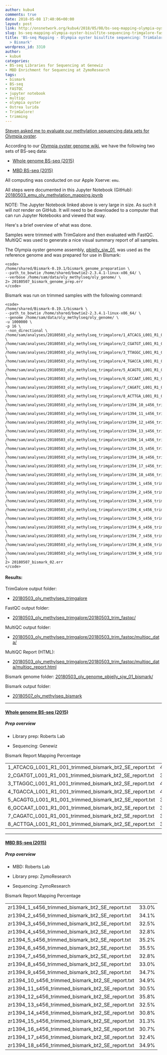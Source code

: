 ```yaml
---
author: kubu4
comments: true
date: 2018-05-08 17:40:06+00:00
layout: post
link: http://onsnetwork.org/kubu4/2018/05/08/bs-seq-mapping-olympia-oyster-bisulfite-sequencing-trimgalore-fastqc-bismark/
slug: bs-seq-mapping-olympia-oyster-bisulfite-sequencing-trimgalore-fastqc-bismark
title: 'BS-seq Mapping - Olympia oyster bisulfite sequencing: TrimGalore > FastQC
  > Bismark'
wordpress_id: 3310
author:
- kubu4
categories:
- BS-seq Libraries for Sequencing at Genewiz
- MBD Enrichment for Sequencing at ZymoResearch
tags:
- bismark
- BS-seq
- FASTQC
- jupyter notebook
- multiqc
- olympia oyster
- Ostrea lurida
- TrimGalore!
- trimming
---
```


[Steven asked me to evaluate our methylation sequencing data sets for Olympia oyster](https://github.com/RobertsLab/resources/issues/225).

According to our [Olympia oyster genome wiki](https://github.com/RobertsLab/project-olympia.oyster-genomic/wiki), we have the following two sets of BS-seq data:





  * [Whole genome BS-seq (2015)](https://github.com/RobertsLab/project-olympia.oyster-genomic/wiki/Whole-genome-BSseq-December-2015)



  * [MBD BS-seq (2015)](https://github.com/RobertsLab/project-olympia.oyster-genomic/wiki/MBD-BSseq-December-2015)






All computing was conducted on our Apple Xserve: `emu`.

All steps were documented in this Jupyter Notebook (GitHub): [20180503_emu_oly_methylation_mapping.ipynb](https://github.com/sr320/LabDocs/blob/master/jupyter_nbs/sam/20180503_emu_oly_methylation_mapping.ipynb)

NOTE: The Jupyter Notebook linked above is very large in size. As such it will _not_ render on GitHub. It will need to be downloaded to a computer that can run Jupyter Notebooks and viewed that way.

Here's a brief overview of what was done.

Samples were trimmed with TrimGalore and then evaluated with FastQC. MultiQC was used to generate a nice visual summary report of all samples.

The Olympia oyster genome assembly, [pbjelly_sjw_01](https://github.com/RobertsLab/project-olympia.oyster-genomic/wiki/Genome-Assemblies), was used as the reference genome and was prepared for use in Bismark:


    
    <code>
    /home/shared/Bismark-0.19.1/bismark_genome_preparation \
    --path_to_bowtie /home/shared/bowtie2-2.3.4.1-linux-x86_64/ \
    --verbose /home/sam/data/oly_methylseq/oly_genome/ \
    2> 20180507_bismark_genome_prep.err
    </code>



Bismark was run on trimmed samples with the following command:


    
    <code>
    /home/shared/Bismark-0.19.1/bismark \
    --path_to_bowtie /home/shared/bowtie2-2.3.4.1-linux-x86_64/ \
    --genome /home/sam/data/oly_methylseq/oly_genome/ \
    -u 1000000 \
    -p 16 \
    --non_directional \
    /home/sam/analyses/20180503_oly_methylseq_trimgalore/1_ATCACG_L001_R1_001_trimmed.fq.gz \
    /home/sam/analyses/20180503_oly_methylseq_trimgalore/2_CGATGT_L001_R1_001_trimmed.fq.gz \
    /home/sam/analyses/20180503_oly_methylseq_trimgalore/3_TTAGGC_L001_R1_001_trimmed.fq.gz \
    /home/sam/analyses/20180503_oly_methylseq_trimgalore/4_TGACCA_L001_R1_001_trimmed.fq.gz \
    /home/sam/analyses/20180503_oly_methylseq_trimgalore/5_ACAGTG_L001_R1_001_trimmed.fq.gz \
    /home/sam/analyses/20180503_oly_methylseq_trimgalore/6_GCCAAT_L001_R1_001_trimmed.fq.gz \
    /home/sam/analyses/20180503_oly_methylseq_trimgalore/7_CAGATC_L001_R1_001_trimmed.fq.gz \
    /home/sam/analyses/20180503_oly_methylseq_trimgalore/8_ACTTGA_L001_R1_001_trimmed.fq.gz \
    /home/sam/analyses/20180503_oly_methylseq_trimgalore/zr1394_10_s456_trimmed.fq.gz \
    /home/sam/analyses/20180503_oly_methylseq_trimgalore/zr1394_11_s456_trimmed.fq.gz \
    /home/sam/analyses/20180503_oly_methylseq_trimgalore/zr1394_12_s456_trimmed.fq.gz \
    /home/sam/analyses/20180503_oly_methylseq_trimgalore/zr1394_13_s456_trimmed.fq.gz \
    /home/sam/analyses/20180503_oly_methylseq_trimgalore/zr1394_14_s456_trimmed.fq.gz \
    /home/sam/analyses/20180503_oly_methylseq_trimgalore/zr1394_15_s456_trimmed.fq.gz \
    /home/sam/analyses/20180503_oly_methylseq_trimgalore/zr1394_16_s456_trimmed.fq.gz \
    /home/sam/analyses/20180503_oly_methylseq_trimgalore/zr1394_17_s456_trimmed.fq.gz \
    /home/sam/analyses/20180503_oly_methylseq_trimgalore/zr1394_18_s456_trimmed.fq.gz \
    /home/sam/analyses/20180503_oly_methylseq_trimgalore/zr1394_1_s456_trimmed.fq.gz \
    /home/sam/analyses/20180503_oly_methylseq_trimgalore/zr1394_2_s456_trimmed.fq.gz \
    /home/sam/analyses/20180503_oly_methylseq_trimgalore/zr1394_3_s456_trimmed.fq.gz \
    /home/sam/analyses/20180503_oly_methylseq_trimgalore/zr1394_4_s456_trimmed.fq.gz \
    /home/sam/analyses/20180503_oly_methylseq_trimgalore/zr1394_5_s456_trimmed.fq.gz \
    /home/sam/analyses/20180503_oly_methylseq_trimgalore/zr1394_6_s456_trimmed.fq.gz \
    /home/sam/analyses/20180503_oly_methylseq_trimgalore/zr1394_7_s456_trimmed.fq.gz \
    /home/sam/analyses/20180503_oly_methylseq_trimgalore/zr1394_8_s456_trimmed.fq.gz \
    /home/sam/analyses/20180503_oly_methylseq_trimgalore/zr1394_9_s456_trimmed.fq.gz \
    2> 20180507_bismark_02.err
    </code>





#### Results:



TrimGalore output folder:





  * [20180503_oly_methylseq_trimgalore](http://owl.fish.washington.edu/Athaliana/20180503_oly_methylseq_trimgalore/)



FastQC output folder:



  * [20180503_oly_methylseq_trimgalore/20180503_trim_fastqc/](http://owl.fish.washington.edu/Athaliana/20180503_oly_methylseq_trimgalore/20180503_trim_fastqc/)



MultiQC output folder:



  * [20180503_oly_methylseq_trimgalore/20180503_trim_fastqc/multiqc_data/](http://owl.fish.washington.edu/Athaliana/20180503_oly_methylseq_trimgalore/20180503_trim_fastqc/multiqc_data/)



MultiQC Report (HTML):



  * [20180503_oly_methylseq_trimgalore/20180503_trim_fastqc/multiqc_data/multiqc_report.html](http://owl.fish.washington.edu/Athaliana/20180503_oly_methylseq_trimgalore/20180503_trim_fastqc/multiqc_data/multiqc_report.html)



Bismark genome folder: [20180503_oly_genome_pbjelly_sjw_01_bismark/](http://owl.fish.washington.edu/Athaliana/20180503_oly_genome_pbjelly_sjw_01_bismark/)

Bismark output folder:





  * [20180507_oly_methylseq_bismark](http://owl.fish.washington.edu/Athaliana/20180507_oly_methylseq_bismark/)





* * *





#### [Whole genome BS-seq (2015)](https://github.com/RobertsLab/project-olympia.oyster-genomic/wiki/Whole-genome-BSseq-December-2015)





##### Prep overview







  * Library prep: Roberts Lab


  * Sequencing: Genewiz



<table >

<tr >
  Bismark Report
  Mapping Percentage
</tr>

<tbody >
<tr >
  
<td >1_ATCACG_L001_R1_001_trimmed_bismark_bt2_SE_report.txt
</td>
  
<td >40.3%
</td>
</tr>
<tr >
  
<td >2_CGATGT_L001_R1_001_trimmed_bismark_bt2_SE_report.txt
</td>
  
<td >39.9%
</td>
</tr>
<tr >
  
<td >3_TTAGGC_L001_R1_001_trimmed_bismark_bt2_SE_report.txt
</td>
  
<td >40.2%
</td>
</tr>
<tr >
  
<td >4_TGACCA_L001_R1_001_trimmed_bismark_bt2_SE_report.txt
</td>
  
<td >40.4%
</td>
</tr>
<tr >
  
<td >5_ACAGTG_L001_R1_001_trimmed_bismark_bt2_SE_report.txt
</td>
  
<td >39.9%
</td>
</tr>
<tr >
  
<td >6_GCCAAT_L001_R1_001_trimmed_bismark_bt2_SE_report.txt
</td>
  
<td >39.6%
</td>
</tr>
<tr >
  
<td >7_CAGATC_L001_R1_001_trimmed_bismark_bt2_SE_report.txt
</td>
  
<td >39.9%
</td>
</tr>
<tr >
  
<td >8_ACTTGA_L001_R1_001_trimmed_bismark_bt2_SE_report.txt
</td>
  
<td >39.7%
</td>
</tr>
</tbody>
</table>



* * *





#### [MBD BS-seq (2015) ](https://github.com/RobertsLab/project-olympia.oyster-genomic/wiki/MBD-BSseq-December-2015)





##### Prep overview







  * MBD: Roberts Lab


  * Library prep: ZymoResearch


  * Sequencing: ZymoResearch



<table >

<tr >
  Bismark Report
  Mapping Percentage
</tr>

<tbody >
<tr >
  
<td >zr1394_1_s456_trimmed_bismark_bt2_SE_report.txt
</td>
  
<td >33.0%
</td>
</tr>
<tr >
  
<td >zr1394_2_s456_trimmed_bismark_bt2_SE_report.txt
</td>
  
<td >34.1%
</td>
</tr>
<tr >
  
<td >zr1394_3_s456_trimmed_bismark_bt2_SE_report.txt
</td>
  
<td >32.5%
</td>
</tr>
<tr >
  
<td >zr1394_4_s456_trimmed_bismark_bt2_SE_report.txt
</td>
  
<td >32.8%
</td>
</tr>
<tr >
  
<td >zr1394_5_s456_trimmed_bismark_bt2_SE_report.txt
</td>
  
<td >35.2%
</td>
</tr>
<tr >
  
<td >zr1394_6_s456_trimmed_bismark_bt2_SE_report.txt
</td>
  
<td >35.5%
</td>
</tr>
<tr >
  
<td >zr1394_7_s456_trimmed_bismark_bt2_SE_report.txt
</td>
  
<td >32.8%
</td>
</tr>
<tr >
  
<td >zr1394_8_s456_trimmed_bismark_bt2_SE_report.txt
</td>
  
<td >33.0%
</td>
</tr>
<tr >
  
<td >zr1394_9_s456_trimmed_bismark_bt2_SE_report.txt
</td>
  
<td >34.7%
</td>
</tr>
<tr >
  
<td >zr1394_10_s456_trimmed_bismark_bt2_SE_report.txt
</td>
  
<td >34.9%
</td>
</tr>
<tr >
  
<td >zr1394_11_s456_trimmed_bismark_bt2_SE_report.txt
</td>
  
<td >30.5%
</td>
</tr>
<tr >
  
<td >zr1394_12_s456_trimmed_bismark_bt2_SE_report.txt
</td>
  
<td >35.8%
</td>
</tr>
<tr >
  
<td >zr1394_13_s456_trimmed_bismark_bt2_SE_report.txt
</td>
  
<td >32.5%
</td>
</tr>
<tr >
  
<td >zr1394_14_s456_trimmed_bismark_bt2_SE_report.txt
</td>
  
<td >30.8%
</td>
</tr>
<tr >
  
<td >zr1394_15_s456_trimmed_bismark_bt2_SE_report.txt
</td>
  
<td >31.3%
</td>
</tr>
<tr >
  
<td >zr1394_16_s456_trimmed_bismark_bt2_SE_report.txt
</td>
  
<td >30.7%
</td>
</tr>
<tr >
  
<td >zr1394_17_s456_trimmed_bismark_bt2_SE_report.txt
</td>
  
<td >32.4%
</td>
</tr>
<tr >
  
<td >zr1394_18_s456_trimmed_bismark_bt2_SE_report.txt
</td>
  
<td >34.9%
</td>
</tr>
</tbody>
</table>
